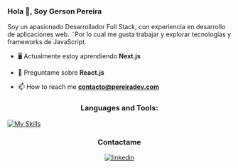 <h3>Hola 👋, Soy Gerson Pereira</h3>

<p>Soy un apasionado Desarrollador Full Stack, con experiencia en desarrollo de aplicaciones web. ¨Por lo cual me gusta trabajar y explorar tecnologías y frameworks de JavaScript.</p>



- 🖥 Actualmente estoy aprendiendo **Next.js**

- 💬 Preguntame sobre **React.js**

- 📫 How to reach me **contacto@pereiradev.com**


<h3 align="center">Languages and Tools:</h3>

[![My Skills](https://skillicons.dev/icons?i=react,nodejs,nextjs,figma,js,ts,cpp,html&theme=light)](https://skillicons.dev)


<h3 align="center">Contactame</h3>
<div align="center">
<a href="https://www.linkedin.com/in/gerson-urrea-pereira-110925259/" target="_blank">
<img src=https://img.shields.io/badge/linkedin-%231E77B5.svg?&style=for-the-badge&logo=linkedin&logoColor=white alt=linkedin style="margin-bottom: 5px;" />
</a>  
</div>

<br/>
